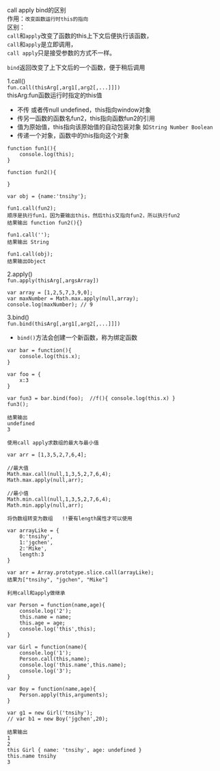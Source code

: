 call apply bind的区别  
作用：`改变函数运行时this的指向`  
区别：  
`call`和`apply`改变了函数的this上下文后便执行该函数，  
`call`和`apply`是立即调用，  
`call apply`只是接受参数的方式不一样。   

`bind`返回改变了上下文后的一个函数，便于稍后调用  

1.call()  
`fun.call(thisArg[,arg1[,arg2[,...]]])`  
thisArg:fun函数运行时指定的this值
- 不传 或者传null undefined，this指向window对象
- 传另一函数的函数名fun2，this指向函数fun2的引用
- 值为原始值，this指向该原始值的自动包装对象 如`String Number Boolean`
- 传递一个对象，函数中的this指向这个对象
```
function fun1(){
    console.log(this);
}

function fun2(){
    
}

var obj = {name:'tnsihy'};

fun1.call(fun2);
顺序是执行fun1，因为要输出this，然后this又指向fun2，所以执行fun2
结果输出 function fun2(){}

fun1.call('');
结果输出 String

fun1.call(obj);
结果输出Object
```

2.apply()  
`fun.apply(thisArg[,argsArray])`
```
var array = [1,2,5,7,3,9,0];
var maxNumber = Math.max.apply(null,array);
console.log(maxNumber); // 9
```
3.bind()  
`fun.bind(thisArg[,arg1[,arg2[,...]]])`
- `bind()`方法会创建一个新函数，称为绑定函数
```
var bar = function(){
    console.log(this.x);
}

var foo = {
    x:3
}

var fun3 = bar.bind(foo);  //f(){ console.log(this.x) }
fun3();

结果输出
undefined
3
```

`使用call apply求数组的最大与最小值`
```
var arr = [1,3,5,2,7,6,4];

//最大值
Math.max.call(null,1,3,5,2,7,6,4);
Math.max.apply(null,arr);

//最小值
Math.min.call(null,1,3,5,2,7,6,4);
Math.min.apply(null,arr);
```

`将伪数组转变为数组   !!要有length属性才可以使用`
```
var arrayLike = {
    0:'tnsihy',
    1:'jgchen',
    2:'Mike',
    length:3
}

var arr = Array.prototype.slice.call(arrayLike);
结果为["tnsihy", "jgchen", "Mike"]
```
`利用call和apply做继承`
```
var Person = function(name,age){
    console.log('2');
    this.name = name;
    this.age = age;
    console.log('this',this);
}

var Girl = function(name){
    console.log('1');
    Person.call(this,name);
    console.log('this.name',this.name);
    console.log('3');
}

var Boy = function(name,age){
    Person.apply(this,arguments);
}

var g1 = new Girl('tnsihy');
// var b1 = new Boy('jgchen',20);

结果输出
1
2
this Girl { name: 'tnsihy', age: undefined }
this.name tnsihy
3
```